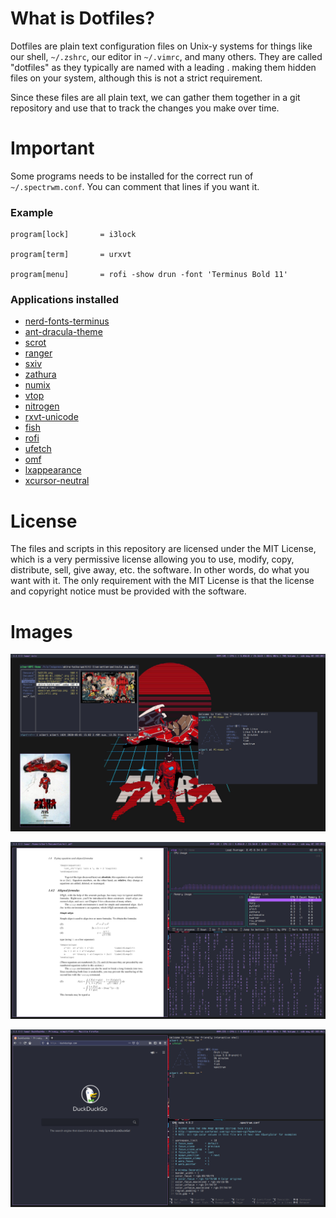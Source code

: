 # What is Dotfiles?
Dotfiles are plain text configuration files on Unix-y systems for things like our shell, `~/.zshrc`, our editor in `~/.vimrc`, and many others. They are called "dotfiles" as they typically are named with a leading . making them hidden files on your system, although this is not a strict requirement.

Since these files are all plain text, we can gather them together in a git repository and use that to track the changes you make over time.

# Important
Some programs needs to be installed for the correct run of `~/.spectrwm.conf`. You can comment that lines if you want it.

### Example
```
program[lock]		= i3lock

program[term]		= urxvt

program[menu]		= rofi -show drun -font 'Terminus Bold 11'
```
### Applications installed
* [nerd-fonts-terminus](https://aur.archlinux.org/packages/?O=0&K=nerd+terminus)
* [ant-dracula-theme](https://aur.archlinux.org/packages/ant-dracula-theme-git/)
* [scrot](https://www.archlinux.org/packages/community/x86_64/scrot/)
* [ranger](https://www.archlinux.org/packages/community/any/ranger/)
* [sxiv](https://www.archlinux.org/packages/community/x86_64/sxiv/)
* [zathura](https://www.archlinux.org/packages/community/x86_64/zathura-pdf-mupdf/)
* [numix](https://aur.archlinux.org/packages/numix-gtk-theme/)
* [vtop](https://aur.archlinux.org/packages/vtop/)
* [nitrogen](https://www.archlinux.org/packages/extra/x86_64/nitrogen/)
* [rxvt-unicode](https://www.archlinux.org/packages/community/x86_64/rxvt-unicode/)
* [fish](https://www.archlinux.org/packages/community/x86_64/fish/)
* [rofi](https://www.archlinux.org/packages/community/x86_64/rofi/)
* [ufetch](https://aur.archlinux.org/packages/ufetch-git/)
* [omf](https://github.com/oh-my-fish/oh-my-fish)
* [lxappearance](https://www.archlinux.org/packages/community/x86_64/lxappearance/)
* [xcursor-neutral](https://www.archlinux.org/packages/community/any/xcursor-neutral/)


# License
The files and scripts in this repository are licensed under the MIT License, which is a very permissive license allowing you to use, modify, copy, distribute, sell, give away, etc. the software.  In other words, do what you want with it.  The  only requirement with the MIT License is that the license and copyright notice must be provided with the software.

# Images

![Alt text](screenshots/Screenshot-02_05_2020_02_00_19.png "Desktop 1")

![Alt text](screenshots/Screenshot-02_05_2020_02_04_00.png "Desktop 2")

![Alt text](screenshots/Screenshot-02_05_2020_02_06_14.png "Desktop 3")

